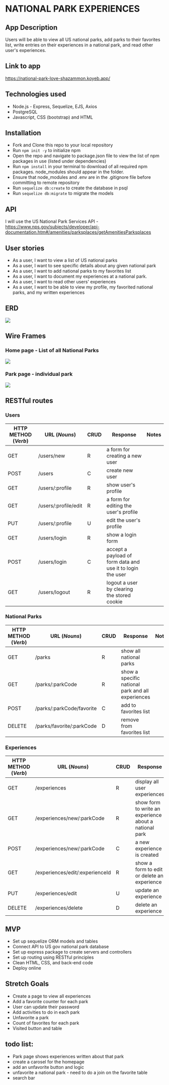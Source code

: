 # NATIONAL PARK EXPERIENCES

## App Description
Users will be able to view all US national parks, add parks to their favorites list, write entries on their experiences in a national park, and read other user's experiences. 

## Link to app
https://national-park-love-shazammon.koyeb.app/

## Technologies used
- Node.js - Express, Sequelize, EJS, Axios
- PostgreSQL
- Javascript, CSS (bootstrap) and HTML

## Installation
- Fork and Clone this repo to your local repository
- Run `npm init -y` to initialize npm
- Open the repo and navigate to package.json file to view the list of npm packages in use (listed under dependencies)
- Run `npm install` in your terminal to download of all required npm packages. node_modules should appear in the folder.
- Ensure that node_modules and .env are in the .gitignore file before committing to remote repository
- Run `sequelize db:create` to create the database in psql
- Run `sequelize db:migrate` to migrate the models

## API
I will use the US National Park Services API - https://www.nps.gov/subjects/developer/api-documentation.htm#/amenities/parksplaces/getAmenitiesParksplaces

## User stories
- As a user, I want to view a list of US national parks
- As a user, I want to see specific details about any given national park
- As a user, I want to add national parks to my favorites list
- As a user, I want to document my experiences at a national park. 
- As a user, I want to read other users' experiences
- As a user, I want to be able to view my profile, my favorited national parks, and my written experiences

## ERD
![](ERD_tables.png)

## Wire Frames
### Home page - List of all National Parks
![](home_page_wireframe.png)

### Park page - individual park
![](park_page_wireframe.png)

## RESTful routes

### Users
| HTTP METHOD (_Verb_) | URL (_Nouns_)            | CRUD | Response                                       | Notes |
| -------------------- | -------------            | ---- | --------                                       | ----- |
| GET                  | /users/new               | R    | a form for creating a new user                 |       |
| POST                 | /users               | C    | create new user                                |       |
| GET                  | /users/:profile               | R    | show user's profile                            |       |
| GET                  | /users/:profile/edit               | R    | a form for editing the user's profile                            |       |
| PUT                  | /users/:profile               | U    | edit the user's profile                        |       |
| GET                  | /users/login               | R    | show a login form                         |       |
| POST                  | /users/login               | C    | accept a payload of form data and use it to login the user                         |       |
| GET                  | /users/logout               | R    | logout a user by clearing the stored cookie                    |       |

### National Parks
| HTTP METHOD (_Verb_) | URL (_Nouns_)            | CRUD | Response                                          | Notes |
| -------------------- | -------------            | ---- | --------                                          | ----- |
| GET                  | /parks                   | R    | show all national parks                           |       |
| GET                  | /parks/:parkCode               | R    | show a specific national park and all experiences |       |
| POST                 | /parks/:parkCode/favorite    | C    | add to favorites list                             |       |
| DELETE               | /parks/favorite/:parkCode     | D    | remove from favorites list                        |       |

### Experiences
| HTTP METHOD (_Verb_) | URL (_Nouns_)            | CRUD | Response                                              | Notes |
| -------------------- | -------------            | ---- | --------                                              | ----- |
| GET                  | /experiences             | R    | display all user experiences  |       |
| GET                  | /experiences/new/:parkCode             | R    | show form to write an experience about a national park  |       |
| POST                 | /experiences/new/:parkCode         | C    | a new experience is created                           |       |
| GET                  | /experiences/edit/:experienceId         | R    | show a form to edit or delete an experience                            |       |
| PUT                 | /experiences/edit         | U    | update an experience                                  |       |
| DELETE               | /experiences/delete         | D    | delete an experience                                  |       |

## MVP
- Set up sequelize ORM models and tables
- Connect API to US gov national park database
- Set up express package to create servers and controllers
- Set up routing using RESTful principles
- Clean HTML, CSS, and back-end code
- Deploy online

## Stretch Goals
- Create a page to view all experiences
- Add a favorite counter for each park
- User can update their password
- Add activities to do in each park
- Unfavorite a park
- Count of favorites for each park
- Visited button and table



## todo list:
- Park page shows experiences written about that park
- create a carosel for the homepage
- add an unfavorite button and logic
- unfavorite a national park - need to do a join on the favorite table 
- search bar


